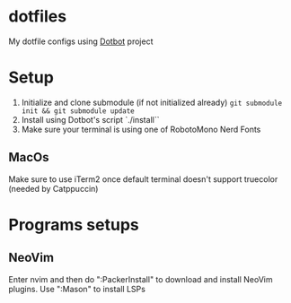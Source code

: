 # dotfiles
My dotfile configs using [Dotbot](https://github.com/anishathalye/dotbot) project

# Setup

1. Initialize and clone submodule (if not initialized already)
    `git submodule init && git submodule update`
2. Install using Dotbot's script
    `./install``
3. Make sure your terminal is using one of RobotoMono Nerd Fonts

## MacOs

Make sure to use iTerm2 once default terminal doesn't support truecolor (needed by Catppuccin)

# Programs setups

## NeoVim

Enter nvim and then do ":PackerInstall" to download and install NeoVim plugins.
Use ":Mason" to install LSPs 
